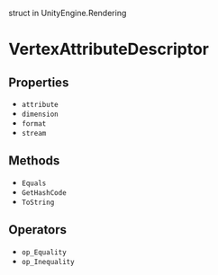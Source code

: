 struct in UnityEngine.Rendering
# VertexAttributeDescriptor

## Properties
- `attribute`
- `dimension`
- `format`
- `stream`
## Methods
- `Equals`
- `GetHashCode`
- `ToString`
## Operators
- `op_Equality`
- `op_Inequality`
